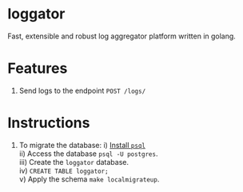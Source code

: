 # loggator
Fast, extensible and robust log aggregator platform written in golang.

# Features
1. Send logs to the endpoint `POST /logs/`

# Instructions
1. To migrate the database:
	i) [Install `psql`](https://www.calhoun.io/how-to-install-postgresql-9-6-on-mac-os-x/)  
	ii) Access the database `psql -U postgres`.  
	iii) Create the `loggator` database.  
	iv) `CREATE TABLE loggator;`  
	v) Apply the schema `make localmigrateup`.  

